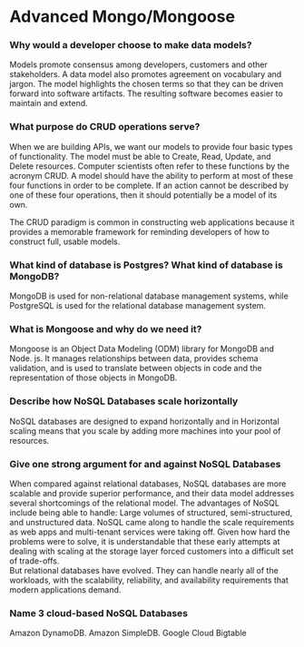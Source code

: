 # Advanced Mongo/Mongoose

### Why would a developer choose to make data models?
Models promote consensus among developers, customers and other stakeholders. A data model also promotes agreement on vocabulary and jargon. The model highlights the chosen terms so that they can be driven forward into software artifacts. The resulting software becomes easier to maintain and extend.

### What purpose do CRUD operations serve?
When we are building APIs, we want our models to provide four basic types of functionality. The model must be able to Create, Read, Update, and Delete resources. Computer scientists often refer to these functions by the acronym CRUD. A model should have the ability to perform at most of these four functions in order to be complete. If an action cannot be described by one of these four operations, then it should potentially be a model of its own.

The CRUD paradigm is common in constructing web applications because it provides a memorable framework for reminding developers of how to construct full, usable models. 

### What kind of database is Postgres? What kind of database is MongoDB?
MongoDB is used for non-relational database management systems, while PostgreSQL is used for the relational database management system.

### What is Mongoose and why do we need it?
Mongoose is an Object Data Modeling (ODM) library for MongoDB and Node. js. It manages relationships between data, provides schema validation, and is used to translate between objects in code and the representation of those objects in MongoDB.


### Describe how NoSQL Databases scale horizontally
NoSQL databases are designed to expand horizontally and in Horizontal scaling means that you scale by adding more machines into your pool of resources.

### Give one strong argument for and against NoSQL Databases
When compared against relational databases, NoSQL databases are more scalable and provide superior performance, and their data model addresses several shortcomings of the relational model. The advantages of NoSQL include being able to handle: Large volumes of structured, semi-structured, and unstructured data.
NoSQL came along to handle the scale requirements as web apps and multi-tenant services were taking off. Given how hard the problems were to solve, it is understandable that these early attempts at dealing with scaling at the storage layer forced customers into a difficult set of trade-offs.  
But relational databases have evolved. They can handle nearly all of the workloads, with the scalability, reliability, and availability requirements that modern applications demand.  

### Name 3 cloud-based NoSQL Databases
Amazon DynamoDB.
Amazon SimpleDB.
Google Cloud Bigtable
